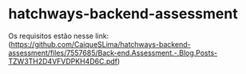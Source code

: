 # hatchways-backend-assessment

Os requisitos estão nesse link: (https://github.com/CaiqueSLima/hatchways-backend-assessment/files/7557685/Back-end.Assessment.-.Blog.Posts-TZW3TH2D4VFVDPKH4D6C.pdf)
